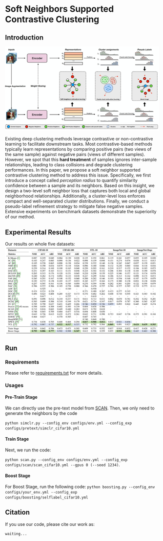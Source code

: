 # Soft Neighbors Supported Contrastive Clustering

## Introduction


![workflow](assets/workflow.png)

Existing deep clustering methods leverage contrastive or non-contrastive learning to facilitate downstream tasks. Most contrastive-based methods typically learn representations by comparing positive pairs (two views of the same sample) against negative pairs (views of different samples). However, we spot that this **hard treatment** of samples ignores inter-sample relationships, leading to class collisions and degrade clustering performances. In this paper, we propose a soft neighbor supported contrastive clustering method to address this issue. Specifically, we first introduce a concept called _perception radius_ to quantify similarity confidence between a sample and its neighbors. Based on this insight, we design a two-level soft neighbor loss that captures both local and global neighborhood relationships. Additionally, a cluster-level loss enforces compact and well-separated cluster distributions. Finally, we conduct a pseudo-label refinement strategy to mitigate false negative samples. Extensive experiments on benchmark datasets demonstrate the superiority of our method.

## Experimental Results
Our results on  whole five datasets:
![workflow](assets/results.png)



## Run
### Requirements
Please refer to [requirements.txt](./requirements.txt) for more details.
### Usages


#### Pre-Train Stage
We can directly use the pre-text model from [SCAN](https://github.com/wvangansbeke/Unsupervised-Classification). Then, we only need to generate the neighbors by the code 

`python simclr.py --config_env configs/env.yml --config_exp configs/pretext/simclr_cifar10.yml`

#### Train Stage
Next, we run the code: 

`python scan.py --config_env configs/env.yml --config_exp configs/scan/scan_cifar10.yml --gpus 0 (--seed 1234)`.

#### Boost Stage
For Boost Stage, run the following code:
`
python boosting.py --config_env configs/your_env.yml --config_exp configs/boosting/selflabel_cifar10.yml
`


## Citation
If you use our code, please cite our work as:
```
waiting...
```